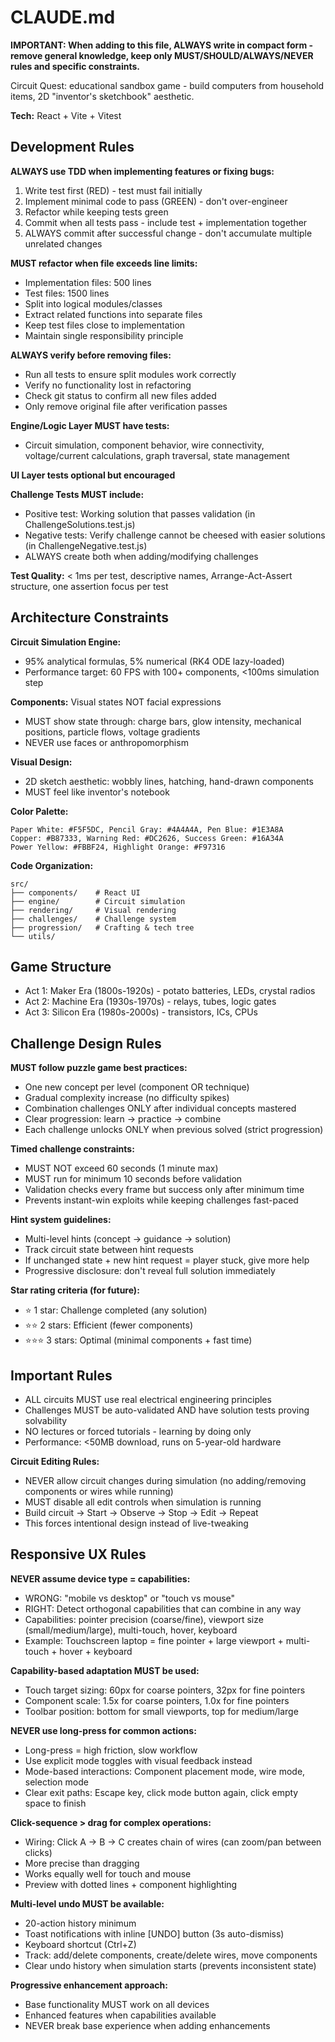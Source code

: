 # CLAUDE.md

**IMPORTANT: When adding to this file, ALWAYS write in compact form - remove general knowledge, keep only MUST/SHOULD/ALWAYS/NEVER rules and specific constraints.**

Circuit Quest: educational sandbox game - build computers from household items, 2D "inventor's sketchbook" aesthetic.

**Tech:** React + Vite + Vitest

## Development Rules

**ALWAYS use TDD when implementing features or fixing bugs:**
1. Write test first (RED) - test must fail initially
2. Implement minimal code to pass (GREEN) - don't over-engineer
3. Refactor while keeping tests green
4. Commit when all tests pass - include test + implementation together
5. ALWAYS commit after successful change - don't accumulate multiple unrelated changes

**MUST refactor when file exceeds line limits:**
- Implementation files: 500 lines
- Test files: 1500 lines
- Split into logical modules/classes
- Extract related functions into separate files
- Keep test files close to implementation
- Maintain single responsibility principle

**ALWAYS verify before removing files:**
- Run all tests to ensure split modules work correctly
- Verify no functionality lost in refactoring
- Check git status to confirm all new files added
- Only remove original file after verification passes

**Engine/Logic Layer MUST have tests:**
- Circuit simulation, component behavior, wire connectivity, voltage/current calculations, graph traversal, state management

**UI Layer tests optional but encouraged**

**Challenge Tests MUST include:**
- Positive test: Working solution that passes validation (in ChallengeSolutions.test.js)
- Negative tests: Verify challenge cannot be cheesed with easier solutions (in ChallengeNegative.test.js)
- ALWAYS create both when adding/modifying challenges

**Test Quality:** < 1ms per test, descriptive names, Arrange-Act-Assert structure, one assertion focus per test

## Architecture Constraints

**Circuit Simulation Engine:**
- 95% analytical formulas, 5% numerical (RK4 ODE lazy-loaded)
- Performance target: 60 FPS with 100+ components, <100ms simulation step

**Components:** Visual states NOT facial expressions
- MUST show state through: charge bars, glow intensity, mechanical positions, particle flows, voltage gradients
- NEVER use faces or anthropomorphism

**Visual Design:**
- 2D sketch aesthetic: wobbly lines, hatching, hand-drawn components
- MUST feel like inventor's notebook

**Color Palette:**
```
Paper White: #F5F5DC, Pencil Gray: #4A4A4A, Pen Blue: #1E3A8A
Copper: #B87333, Warning Red: #DC2626, Success Green: #16A34A
Power Yellow: #FBBF24, Highlight Orange: #F97316
```

**Code Organization:**
```
src/
├── components/    # React UI
├── engine/        # Circuit simulation
├── rendering/     # Visual rendering
├── challenges/    # Challenge system
├── progression/   # Crafting & tech tree
└── utils/
```

## Game Structure
- Act 1: Maker Era (1800s-1920s) - potato batteries, LEDs, crystal radios
- Act 2: Machine Era (1930s-1970s) - relays, tubes, logic gates
- Act 3: Silicon Era (1980s-2000s) - transistors, ICs, CPUs

## Challenge Design Rules

**MUST follow puzzle game best practices:**
- One new concept per level (component OR technique)
- Gradual complexity increase (no difficulty spikes)
- Combination challenges ONLY after individual concepts mastered
- Clear progression: learn → practice → combine
- Each challenge unlocks ONLY when previous solved (strict progression)

**Timed challenge constraints:**
- MUST NOT exceed 60 seconds (1 minute max)
- MUST run for minimum 10 seconds before validation
- Validation checks every frame but success only after minimum time
- Prevents instant-win exploits while keeping challenges fast-paced

**Hint system guidelines:**
- Multi-level hints (concept → guidance → solution)
- Track circuit state between hint requests
- If unchanged state + new hint request = player stuck, give more help
- Progressive disclosure: don't reveal full solution immediately

**Star rating criteria (for future):**
- ⭐ 1 star: Challenge completed (any solution)
- ⭐⭐ 2 stars: Efficient (fewer components)
- ⭐⭐⭐ 3 stars: Optimal (minimal components + fast time)

## Important Rules
- ALL circuits MUST use real electrical engineering principles
- Challenges MUST be auto-validated AND have solution tests proving solvability
- NO lectures or forced tutorials - learning by doing only
- Performance: <50MB download, runs on 5-year-old hardware

**Circuit Editing Rules:**
- NEVER allow circuit changes during simulation (no adding/removing components or wires while running)
- MUST disable all edit controls when simulation is running
- Build circuit → Start → Observe → Stop → Edit → Repeat
- This forces intentional design instead of live-tweaking

## Responsive UX Rules

**NEVER assume device type = capabilities:**
- WRONG: "mobile vs desktop" or "touch vs mouse"
- RIGHT: Detect orthogonal capabilities that can combine in any way
- Capabilities: pointer precision (coarse/fine), viewport size (small/medium/large), multi-touch, hover, keyboard
- Example: Touchscreen laptop = fine pointer + large viewport + multi-touch + hover + keyboard

**Capability-based adaptation MUST be used:**
- Touch target sizing: 60px for coarse pointers, 32px for fine pointers
- Component scale: 1.5x for coarse pointers, 1.0x for fine pointers
- Toolbar position: bottom for small viewports, top for medium/large

**NEVER use long-press for common actions:**
- Long-press = high friction, slow workflow
- Use explicit mode toggles with visual feedback instead
- Mode-based interactions: Component placement mode, wire mode, selection mode
- Clear exit paths: Escape key, click mode button again, click empty space to finish

**Click-sequence > drag for complex operations:**
- Wiring: Click A → B → C creates chain of wires (can zoom/pan between clicks)
- More precise than dragging
- Works equally well for touch and mouse
- Preview with dotted lines + component highlighting

**Multi-level undo MUST be available:**
- 20-action history minimum
- Toast notifications with inline [UNDO] button (3s auto-dismiss)
- Keyboard shortcut (Ctrl+Z)
- Track: add/delete components, create/delete wires, move components
- Clear undo history when simulation starts (prevents inconsistent state)

**Progressive enhancement approach:**
- Base functionality MUST work on all devices
- Enhanced features when capabilities available
- NEVER break base experience when adding enhancements
